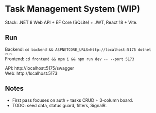 # Task Management System (WIP)
Stack: .NET 8 Web API + EF Core (SQLite) + JWT, React 18 + Vite.

## Run
Backend: `cd backend && ASPNETCORE_URLS=http://localhost:5175 dotnet run`  
Frontend: `cd frontend && npm i && npm run dev -- --port 5173`

API: http://localhost:5175/swagger  
Web: http://localhost:5173

## Notes
- First pass focuses on auth + tasks CRUD + 3-column board.
- TODO: seed data, status guard, filters, SignalR.
